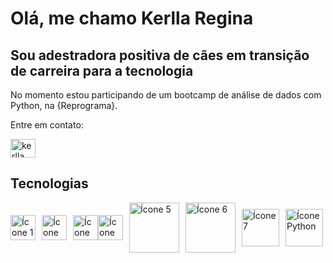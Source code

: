 # Olá, me chamo Kerlla Regina

## Sou adestradora positiva de cães em transição de carreira para a tecnologia 

No momento estou participando de um bootcamp de análise de dados com Python, na {Reprograma}.
 

 Entre em contato:
<p align="left"><a href="https://www.linkedin.com/in/kerlla-regina-767489275/" target="_blank"><img src="https://raw.githubusercontent.com/rahuldkjain/github-profile-readme-generator/master/src/images/icons/Social/linked-in-alt.svg" alt="kerlla regina" height="30" width="40"/></a>
</p>




## Tecnologias
<div style="display: flex; align-items: center;">
    <a href="#" style="margin-right: 10px;"><img src="https://cdn.jsdelivr.net/gh/devicons/devicon/icons/git/git-original.svg" width= "40" alt="Ícone 1"></a>
    <a href="#" style="margin-right: 10px;"><img src="https://cdn.jsdelivr.net/gh/devicons/devicon/icons/html5/html5-original.svg" width="40" alt="Ícone 2"></a>
    <a href="#"><img src="https://cdn.jsdelivr.net/gh/devicons/devicon/icons/css3/css3-original.svg" width="40" alt="Ícone 3"></a>
    <a href="#" style="margin-right: 10px;"><img src="https://cdn.jsdelivr.net/gh/devicons/devicon/icons/vscode/vscode-original.svg"width="40" alt="Ícone 4"></a>
    <a href="#" style="margin-right: 10px;"><img src="https://cdn.jsdelivr.net/gh/devicons/devicon/icons/trello/trello-plain-wordmark.svg" width="80" alt="Ícone 5"></a>
    <a href="#" style="margin-right: 10px;"><img src="https://cdn.jsdelivr.net/gh/devicons/devicon/icons/slack/slack-original-wordmark.svg" width="80"
alt="Ícone 6"></a>
<a href="#" style="margin-right: 10px;"><img src="https://cdn.jsdelivr.net/gh/devicons/devicon/icons/jupyter/jupyter-original-wordmark.svg" width="60" alt="Ícone 7"></a>
<a href="#" style="margin-right: 10px;"><img src="https://cdn.jsdelivr.net/gh/devicons/devicon/icons/python/python-original-wordmark.svg" width="60" alt="Ícone Python"></a>
</div>

          
          
          
          
          
          
            
          
          
          